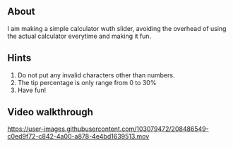 ## About
I am making a simple calculator wuth slider, avoiding the overhead of using the actual calculator everytime and making it fun.


## Hints
1. Do not put any invalid characters other than numbers.
2. The tip percentage is only range from 0 to 30% 
3. Have fun!


## Video walkthrough

https://user-images.githubusercontent.com/103079472/208486549-c0ed9f72-c842-4a00-a878-4e4bd1639513.mov



